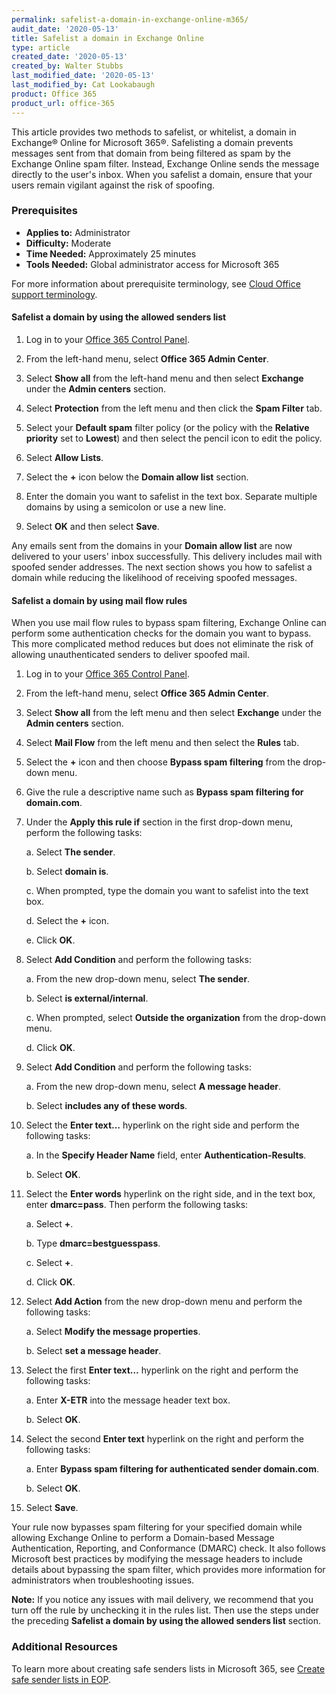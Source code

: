 ```yaml
---
permalink: safelist-a-domain-in-exchange-online-m365/
audit_date: '2020-05-13'
title: Safelist a domain in Exchange Online
type: article
created_date: '2020-05-13'
created_by: Walter Stubbs
last_modified_date: '2020-05-13'
last_modified_by: Cat Lookabaugh
product: Office 365
product_url: office-365
---
```


This article provides two methods to safelist, or whitelist, a domain in Exchange® Online for Microsoft 365®. Safelisting a domain prevents messages sent from that domain from being filtered as spam by the Exchange Online spam filter. Instead, Exchange Online sends the message directly to the user's inbox. When you safelist a domain, ensure that your users remain vigilant against the risk of spoofing.

### Prerequisites

- **Applies to:** Administrator
- **Difficulty:** Moderate
- **Time Needed:** Approximately 25 minutes
- **Tools Needed:** Global administrator access for Microsoft 365

For more information about prerequisite terminology, see [Cloud Office support terminology](/support/how-to/cloud-office-support-terminology).

#### Safelist a domain by using the allowed senders list

1.	Log in to your [Office 365 Control Panel](https://office365.cp.rackspace.com).

2.	From the left-hand menu, select **Office 365 Admin Center**.

3.	Select **Show all** from the left-hand menu and then select **Exchange** under the **Admin centers** section.

4.	Select **Protection** from the left menu and then click the **Spam Filter** tab.

5.	Select your **Default spam** filter policy (or the policy with the **Relative priority** set to **Lowest**) and then select the pencil icon to edit the policy.

6.	Select **Allow Lists**.

7.	Select the **+** icon below the **Domain allow list** section.

8.	Enter the domain you want to safelist in the text box. Separate multiple domains by using a semicolon or use a new line.

9.	Select **OK** and then select **Save**.

Any emails sent from the domains in your **Domain allow list** are now delivered to your users' inbox successfully. This delivery includes mail with spoofed sender addresses. The next section shows you how to safelist a domain while reducing the likelihood of receiving spoofed messages.

#### Safelist a domain by using mail flow rules

When you use mail flow rules to bypass spam filtering, Exchange Online can perform some authentication checks for the domain you want to bypass. This more complicated method reduces but does not eliminate the risk of allowing unauthenticated senders to deliver spoofed mail.

1.	Log in to your [Office 365 Control Panel](https://office365.cp.rackspace.com).

2.	From the left-hand menu, select **Office 365 Admin Center**.

3.	Select **Show all** from the left menu and then select **Exchange** under the **Admin centers** section.

4.	Select **Mail Flow** from the left menu and then select the **Rules** tab.

5.	Select the **+** icon and then choose **Bypass spam filtering** from the drop-down menu.

6.	Give the rule a descriptive name such as **Bypass spam filtering for domain.com**.

7.	Under the **Apply this rule if** section in the first drop-down menu, perform the following tasks:

    a. Select **The sender**.
    
    b. Select **domain is**. 
    
    c. When prompted, type the domain you want to safelist into the text box.
    
    d. Select the **+** icon.
    
    e. Click **OK**.

8.	Select **Add Condition** and perform the following tasks: 

    a. From the new drop-down menu, select **The sender**.
    
    b. Select **is external/internal**. 
    
    c. When prompted, select **Outside the organization** from the drop-down menu.
    
    d. Click **OK**.

9.	Select **Add Condition** and perform the following tasks: 

    a. From the new drop-down menu, select **A message header**.
    
    b. Select **includes any of these words**.

10.	Select the **Enter text…** hyperlink on the right side and perform the following tasks: 

    a. In the **Specify Header Name** field, enter **Authentication-Results**. 
    
    b. Select **OK**.

11.	Select the **Enter words** hyperlink on the right side, and in the text box, enter **dmarc=pass**.
    Then perform the following tasks:

    a. Select **+**.
    
    b. Type **dmarc=bestguesspass**.
    
    c. Select **+**.
    
    d. Click **OK**.

12.	Select **Add Action** from the new drop-down menu and perform the following tasks:

    a. Select **Modify the message properties**.
    
    b. Select **set a message header**.

13.	Select the first **Enter text…** hyperlink on the right and perform the following tasks:

    a. Enter **X-ETR** into the message header text box.
    
    b. Select **OK**.

14.	Select the second **Enter text** hyperlink on the right and perform the following tasks:

    a. Enter **Bypass spam filtering for authenticated sender domain.com**.
    
    b. Select **OK**.

15. Select **Save**.

Your rule now bypasses spam filtering for your specified domain while allowing Exchange Online to perform a Domain-based Message Authentication, Reporting, and Conformance (DMARC) check. It also follows Microsoft best practices by modifying the message headers to include details about bypassing the spam filter, which provides more information for administrators when troubleshooting issues.

**Note:** If you notice any issues with mail delivery, we recommend that you turn off the rule by unchecking it in the rules list. Then use the steps under the preceding **Safelist a domain by using the allowed senders list** section.

### Additional Resources

To learn more about creating safe senders lists in Microsoft 365, see [Create safe sender lists in EOP](https://docs.microsoft.com/en-us/microsoft-365/security/office-365-security/create-safe-sender-lists-in-office-365?view=o365-worldwide).
